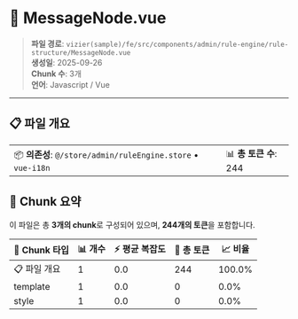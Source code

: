# 📄 MessageNode.vue

> **파일 경로**: `vizier(sample)/fe/src/components/admin/rule-engine/rule-structure/MessageNode.vue`  
> **생성일**: 2025-09-26  
> **Chunk 수**: 3개  
> **언어**: Javascript / Vue
---





## 📋 파일 개요

| | |
|--|--|
| 📦 **의존성**: `@/store/admin/ruleEngine.store` • `vue-i18n` | 📊 **총 토큰 수**: 244 |






## 🧩 Chunk 요약

이 파일은 총 **3개의 chunk**로 구성되어 있으며, **244개의 토큰**을 포함합니다.

| 🧩 Chunk 타입 | 📊 개수 | ⚡ 평균 복잡도 | 📝 총 토큰 | 📈 비율 |
|---------------|--------|-------------|----------|--------|
| 📋 파일 개요 | 1 | 0.0 | 244 | 100.0% |
| template | 1 | 0.0 | 0 | 0.0% |
| style | 1 | 0.0 | 0 | 0.0% |

